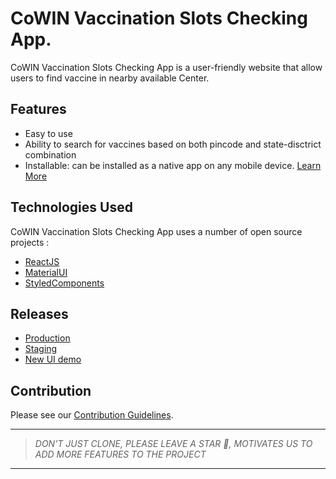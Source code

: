 # CoWIN Vaccination Slots Checking App.

CoWIN Vaccination Slots Checking App is a user-friendly website that allow users
to find vaccine in nearby available Center.

## Features

- Easy to use
- Ability to search for vaccines based on both pincode and state-disctrict
  combination
- Installable: can be installed as a native app on any mobile device.
  [Learn More](https://medium.com/progressivewebapps/how-to-install-a-pwa-to-your-device-68a8d37fadc1)

## Technologies Used

CoWIN Vaccination Slots Checking App uses a number of open source projects :

- [ReactJS](https://reactjs.org)
- [MaterialUI](https://material-ui.com/)
- [StyledComponents](https://www.styled-components.com/)

## Releases

- [Production](https://cowinvaccinetracker.forcommunity.tech/)
- [Staging](https://cowin-vaccine-availablity-checker.vercel.app/)
- [New UI demo](https://cowinvaccinetracker.stephinreji.me/)

## Contribution

Please see our [Contribution Guidelines](./CONTRIBUTING.md).

---

> _DON'T JUST CLONE, PLEASE LEAVE A STAR 🌟, MOTIVATES US TO ADD MORE FEATURES
> TO THE PROJECT_

---
